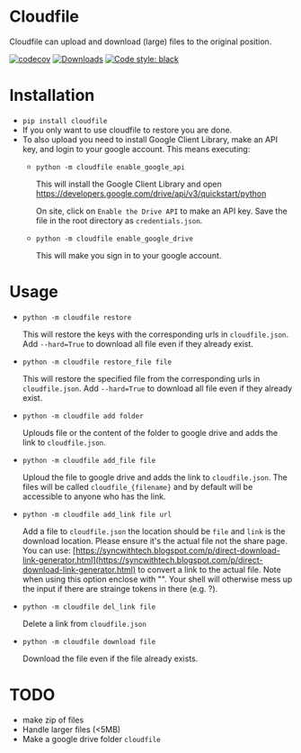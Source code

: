 # Cloudfile
Cloudfile can upload and download (large) files to the original position.


[![codecov](https://codecov.io/gh/takotab/cloudfile/branch/master/graph/badge.svg)](https://codecov.io/gh/takotab/cloudfile)
[![Downloads](https://pepy.tech/badge/cloudfile)](https://pepy.tech/project/cloudfile)
[![Code style: black](https://img.shields.io/badge/code%20style-black-000000.svg)](https://black.readthedocs.io/en/stable/the_black_code_style.html)

# Installation
- `pip install cloudfile`
- If you only want to use cloudfile to restore you are done. 
- To also upload you need to install Google Client Library, make an API key, and login to your google account. This means executing:
  -  `python -m cloudfile enable_google_api`
    
        This will install the Google Client Library and open https://developers.google.com/drive/api/v3/quickstart/python

        On site, click on `Enable the Drive API` to make an API key. Save the file in the root directory as `credentials.json`.

  -  `python -m cloudfile enable_google_drive`
        
        This will make you sign in to your google account.
  

# Usage
- `python -m cloudfile restore`

    This will restore the keys with the corresponding urls in `cloudfile.json`. Add `--hard=True` to download all file even if they already exist.

- `python -m cloudfile restore_file file`

    This will restore the specified file from the corresponding urls in `cloudfile.json`. Add `--hard=True` to download all file even if they already exist.

- `python -m cloudfile add folder`
  
    Uplouds file or the content of the folder to google drive and adds the link to `cloudfile.json`. 

- `python -m cloudfile add_file file`

    Uploud the file to google drive and adds the link to `cloudfile.json`.  The files will be called `cloudfile_{filename}` and by default will be accessible to anyone who has the link.

- `python -m cloudfile add_link file url`

    Add a file to `cloudfile.json` the location should be `file` and `link` is the download location. Please ensure it's the actual file not the share page.
    You can use: [https://syncwithtech.blogspot.com/p/direct-download-link-generator.html](https://syncwithtech.blogspot.com/p/direct-download-link-generator.html) to convert a link to the actual file.
    Note when using this option enclose with "". Your shell will otherwise mess up the input if there are strainge tokens in there (e.g. ?).

- `python -m cloudfile del_link file`

    Delete a link from `cloudfile.json`

- `python -m cloudfile download file`

    Download the file even if the file already exists.

# TODO
- make zip of files
- Handle larger files (<5MB)
- Make a google drive folder `cloudfile` 
